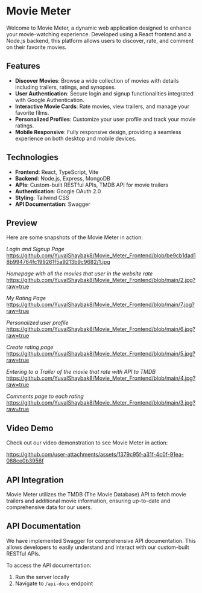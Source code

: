 # Movie Meter

Welcome to Movie Meter, a dynamic web application designed to enhance your movie-watching experience. Developed using a React frontend and a Node.js backend, this platform allows users to discover, rate, and comment on their favorite movies.

## Features

- **Discover Movies**: Browse a wide collection of movies with details including trailers, ratings, and synopses.
- **User Authentication**: Secure login and signup functionalities integrated with Google Authentication.
- **Interactive Movie Cards**: Rate movies, view trailers, and manage your favorite films.
- **Personalized Profiles**: Customize your user profile and track your movie ratings.
- **Mobile Responsive**: Fully responsive design, providing a seamless experience on both desktop and mobile devices.

## Technologies

- **Frontend**: React, TypeScript, Vite
- **Backend**: Node.js, Express, MongoDB
- **APIs**: Custom-built RESTful APIs, TMDB API for movie trailers
- **Authentication**: Google OAuth 2.0
- **Styling**: Tailwind CSS
- **API Documentation**: Swagger

## Preview

Here are some snapshots of the Movie Meter in action:

*Login and Signup Page*
https://github.com/YuvalShaybak8/Movie_Meter_Frontend/blob/be9cb1dad18b994764fc199261f5a9213b9c9682/1.jpg

*Homepage with all the movies that user in the website rate* 
https://github.com/YuvalShaybak8/Movie_Meter_Frontend/blob/main/2.jpg?raw=true

*My Rating Page*
https://github.com/YuvalShaybak8/Movie_Meter_Frontend/blob/main/7.jpg?raw=true

*Personalized user profile*
https://github.com/YuvalShaybak8/Movie_Meter_Frontend/blob/main/6.jpg?raw=true

*Create rating page*
https://github.com/YuvalShaybak8/Movie_Meter_Frontend/blob/main/5.jpg?raw=true

*Entering to a Trailer of the movie that rate with API to TMDB*
https://github.com/YuvalShaybak8/Movie_Meter_Frontend/blob/main/4.jpg?raw=true

*Comments page to each rating*
https://github.com/YuvalShaybak8/Movie_Meter_Frontend/blob/main/3.jpg?raw=true

## Video Demo

Check out our video demonstration to see Movie Meter in action:

https://github.com/user-attachments/assets/1379c95f-a31f-4c0f-91ea-088ce0b3956f

## API Integration

Movie Meter utilizes the TMDB (The Movie Database) API to fetch movie trailers and additional movie information, ensuring up-to-date and comprehensive data for our users.

## API Documentation

We have implemented Swagger for comprehensive API documentation. This allows developers to easily understand and interact with our custom-built RESTful APIs.

To access the API documentation:
1. Run the server locally
2. Navigate to `/api-docs` endpoint




